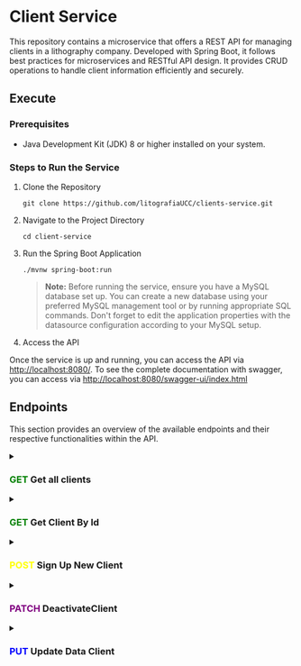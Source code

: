 # Client Service

This repository contains a microservice that offers a REST API for managing clients in a lithography company. Developed with Spring Boot, it follows best practices for microservices and RESTful API design. It provides CRUD operations to handle client information efficiently and securely.

## Execute

### Prerequisites

- Java Development Kit (JDK) 8 or higher installed on your system.

### Steps to Run the Service

1. Clone the Repository

    `git clone https://github.com/litografiaUCC/clients-service.git`

2. Navigate to the Project Directory

    `cd client-service`

3. Run the Spring Boot Application

    `./mvnw spring-boot:run`
   
   > **Note:** Before running the service, ensure you have a MySQL database set up. You can create a new database using your preferred MySQL management tool or by running appropriate SQL commands. Don't forget to edit the application properties with the datasource configuration according to your MySQL setup.

5. Access the API

Once the service is up and running, you can access the API via <http://localhost:8080/>. To see the complete documentation with swagger, you can access via <http://localhost:8080/swagger-ui/index.html>


>

## Endpoints

This section provides an overview of the available endpoints and their respective functionalities within the API.

<!-- Get All Clients -->
<details>
<summary><h3><span style="color:green">GET</span> Get all clients</h3></summary>

### Path: `host/api/v1/clients/`

This endpoints retrieves data of all clients registered.

### Response

- **Status:** Response will have one of this status:
  |Code|Name|Description|
  |----|----|-----------|
  |**200**|OK|The request succeeded|
  |**204**|No Content|There is no content to send for this request, but the headers may be useful|
  |**400**|Bad Request|The server cannot or will not process the request due to something that is perceived to be a client error|

- **Content-Type:** application/json

### Response Body

The response body will contain the following fields:

|Name|Description|
|----|-----------|
|**status**|The status of the request|
|**message**|A message related to the request|
|**data**|Additional data related to the request|

### Example Response

```json
{
    "status": 200,
    "message": "ok",
    "data": [
        {
            "id": 0,
            "name": "",
            "lastName": "",
            "typePerson": "",
            "email": "",
            "password": "",
            "phone": null,
            "photo": "",
            "isActive": true,
            "numberDocument": "",
            "typeDocument": null
        }
    ]
}
```

</details>

<!-- Get Client By ID -->
<details>
<summary><h3><span style="color:green">GET</span> Get Client By Id</h3></summary>

### Path: `host/api/v1/clients/{id}`

This endpoint retrieves data for a specific client.

### Response

- **Status:** Response will have one of this status:
  |Code|Name|Description|
  |----|----|-----------|
  |**200**|OK|The request succeeded|
  |**400**|Bad Request|The server cannot or will not process the request due to something that is perceived to be a client error|
  |**404**|Not Found|The server cannot find the requested resource|

- **Content-Type:** application/json

### Response Body

The response body will contain the following fields:

|Name|Description|
|----|-----------|
|**status**|The status of the request|
|**message**|A message related to the request|
|**data**|Additional data related to the request|

### Example Response

```json
{
    "status": 0,
    "message": "",
    "data": [
        {
            "id": 0,
            "name": "",
            "lastName": "",
            "typePerson": "",
            "email": "",
            "password": "",
            "phone": null,
            "photo": "",
            "isActive": true,
            "numberDocument": "",
            "typeDocument": null
        }
    ]
}
```

</details>

<!-- Sign Up New Client -->
<details>
<summary><h3><span style="color:yellow">POST</span> Sign Up New Client</h3></summary>

### Path: `host/api/v1/clients/signup`

This endpoint allows you to create a new client account.

### Request Body Info

|Attribute|Description|Type|Required|
|---|---|---|---|
|**name**|The first name of the client|string|✔|
|**lastName**|The last name of the client if is a person|string|❌|
|**typePerson**|The type of person (e.g., individual, organization)|string|❌|
|**email**|The email address of the client|string|✔|
|**password**|The first name of the client|string|✔|
|**photo**|The path of profile photo of the client|string|❌|
|**phone**|The phone of the client|string|❌|
|**numberDocument**|The document number of the client|string|✔|
|**typeDocument**| The type of document with its ID|TypeDocument|✔|

#### Type Document Entity

Stucture of the type TypeDocument

|Attribute|Description|Type|Required|
|---|---|---|---|
|**id**|The id of the type document|int|✔|

### Body Example

```json
    {
        "name": "String",
        "lastName": null,
        "typePerson": "String",
        "email": "example@mail.com",
        "password": "password",
        "phone": "String", 
        "photo": null,
        "numberDocument": "String",
        "typeDocument": {
            "id": 1
        }
    }
```

### Response

- **`Status`** Response will have one of this status:
  |Code|Name|Description|
  |----|----|-----------|
  |**200**|OK|The request succeeded|
  |**400**|Bad Request|The server cannot or will not process the request due to something that is perceived to be a client error|
  |**409**|Conflict|This response is sent when a request conflicts with the current state of the server|

- **Content-Type:** application/json

### Response Body

The response body will contain the following fields:

|Name|Description|
|----|-----------|
|**status**|The status of the request|
|**message**|A message related to the request|
|**data**|Additional data related to the request|

### Example Response

```json
{
    "status": 200,
    "message": "",
    "data": null
}
```

</details>

<!-- Deactivate Client -->
<details>
<summary><h3><span style="color:purple">PATCH</span> DeactivateClient</h3></summary>

### Path: `host/api/v1/clients/{id}/desactivate`

This HTTP PATCH request is used to deactivate a specific item by its ID. The request should be made to the endpoint formed by concatenating the base URL, API version, service, and the ID of the item to be deactivated.

### Response

- **Status:** Response will have one of this status:
  |Code|Name|Description|
  |----|----|-----------|
  |**200**|OK|The request succeeded|
  |**400**|Bad Request|The server cannot or will not process the request due to something that is perceived to be a client error|
  |**404**|Not Found|The server cannot find the requested resource|
  |**409**|Conflict|This response is sent when a request conflicts with the current state of the server|

- **Content-Type:** application/json

### Response Body

The response body will contain the following fields:

|Name|Description|
|----|-----------|
|**status**|The status of the request|
|**message**|A message related to the request|
|**data**|Additional data related to the request|

### Example Response

```json
{
    "status": 0,
    "message": "",
    "data": null
}
```

</details>

<!-- Sign Up New Client -->
<details>
<summary><h3><span style="color:blue">PUT</span> Update Data Client</h3></summary>

### Path: `host/api/v1/clients/update`

This endpoint allows the client to update a specific client.

### Request Body Info

|Attribute|Description|Type|Required|
|---|---|---|---|
|**id**|The id of the client|int|✔|
|**name**|The first name of the client|string|❌|
|**lastName**|The last name of the client if is a person|string|❌|
|**typePerson**|The type of person (e.g., individual, organization)|string|❌|
|**email**|The email address of the client|string|❌|
|**password**|The first name of the client|string|❌|
|**photo**|The path of profile photo of the client|string|❌|
|**phone**|The phone of the client|string|❌|
|**numberDocument**|The document number of the client|string|❌|
|**typeDocument**| The type of document with its ID|TypeDocument|❌|

#### Type Document Entity

Stucture of the type TypeDocument

|Attribute|Description|Type|Required|
|---|---|---|---|
|**id**|The id of the type document|int|✔|

### Body Example

    ```json
    {
        "id": 1,
        "name": "String",
        "lastName": null,
        "typePerson": "String",
        "email": "example@mail.com",
        "password": "password",
        "phone": "String", 
        "photo": null,
        "numberDocument": "String",
        "typeDocument": {
            "id": 1
        }
    }
    ```

### Response

- **Status:** Response will have one of this status:
  |Code|Name|Description|
  |----|----|-----------|
  |**200**|OK|The request succeeded|
  |**400**|Bad Request|The server cannot or will not process the request due to something that is perceived to be a client error|
  |**404**|Not Found|The server cannot find the requested resource|
  |**409**|Conflict|This response is sent when a request conflicts with the current state of the server|

- **Content-Type:** application/json

### Response Body

The response body will contain the following fields:

|Name|Description|
|----|-----------|
|**status**|The status of the request|
|**message**|A message related to the request|
|**data**|Additional data related to the request|

### Example Response

```json
{
    "status": 200,
    "message": "",
    "data": null
}
```

</details>
